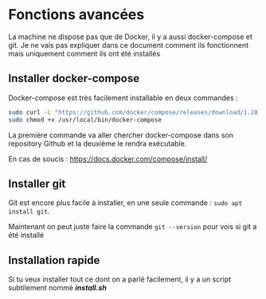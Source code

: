 # Fonctions avancées
La machine ne dispose pas que de Docker, il y a aussi docker-compose et git.
Je ne vais pas expliquer dans ce document comment ils fonctionnent mais uniquement comment ils ont été installés

## Installer docker-compose
Docker-compose est très facilement installable en deux commandes : 
```bash
sudo curl -L "https://github.com/docker/compose/releases/download/1.28.6/docker-compose-$(uname -s)-$(uname -m)" -o /usr/local/bin/docker-compose
sudo chmod +x /usr/local/bin/docker-compose
```
La première commande va aller chercher docker-compose dans son repository Github et la deuxième le rendra exécutable.

En cas de soucis : https://docs.docker.com/compose/install/

## Installer git
Git est encore plus facile à installer, en une seule commande : `sudo apt install git`.

Maintenant on peut juste faire la commande `git --version` pour vois si git a été installé

## Installation rapide
Si tu veux installer tout ce dont on a parlé facilement, il y a un script subtilement nommé ***install.sh***